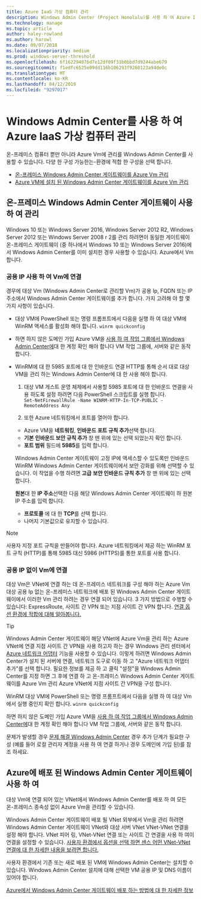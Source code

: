 ```yaml
---
title: Azure IaaS 가상 컴퓨터 관리
description: Windows Admin Center (Project Honolulu)를 사용 하 여 Azure IaaS Vm 관리
ms.technology: manage
ms.topic: article
author: haley-rowland
ms.author: harowl
ms.date: 09/07/2018
ms.localizationpriority: medium
ms.prod: windows-server-threshold
ms.openlocfilehash: 6f162294076d7e12df09f31b0bbd7d9244abe679
ms.sourcegitcommit: f1edfc6525e09dd116b106293f9260123a94de0c
ms.translationtype: MT
ms.contentlocale: ko-KR
ms.lasthandoff: 04/12/2019
ms.locfileid: "9297017"
---
```

# Windows Admin Center를 사용 하 여 Azure IaaS 가상 컴퓨터 관리

온-프레미스 컴퓨터 뿐만 아니라 Azure Vm에 관리를 Windows Admin Center를 사용할 수 있습니다. 다양 한 구성 가능한는-환경에 적합 한 구성을 선택 합니다.
- [온-프레미스 Windows Admin Center 게이트웨이를 Azure Vm 관리](#manage-with-an-on-premises-windows-admin-center-gateway)
- [Azure VM에 설치 된 Windows Admin Center 게이트웨이를 Azure Vm 관리](#use-a-windows-admin-center-gateway-deployed-in-azure)

## 온-프레미스 Windows Admin Center 게이트웨이 사용 하 여 관리

Windows 10 또는 Windows Server 2016, Windows Server 2012 R2, Windows Server 2012 또는 Windows Server 2008 r 2를 관리 하려면이 동일한 게이트웨이 온-프레미스 게이트웨이 (중 하나에서 Windows 10 또는 Windows Server 2016)에서 Windows Admin Center를 이미 설치한 경우 사용할 수 있습니다. Azure에서 Vm 합니다. 

### 공용 IP 사용 하 여 Vm에 연결

경우에 대상 Vm (Windows Admin Center로 관리할 Vm)가 공용 Ip, FQDN 또는 IP 주소에서 Windows Admin Center 게이트웨이를 추가 합니다. 가지 고려해 야 할 몇 가지 사항이 있습니다.

- 대상 VM에 PowerShell 또는 명령 프롬프트에서 다음을 실행 하 여 대상 VM에 WinRM 액세스를 활성화 해야 합니다. `winrm quickconfig`
- 하면 하지 않은 도메인 가입 Azure VM을 [사용 하 여 작업 그룹에서 Windows Admin Center에](../support/troubleshooting.md#using-windows-admin-center-in-a-workgroup)대 한 계정 확인 해야 합니다 VM 작업 그룹에, 서버와 같은 동작 합니다.
- WinRM에 대 한 5985 포트에 대 한 인바운드 연결 HTTP를 통해 순서 대로 대상 VM을 관리 하는 Windows Admin Center에 대 한 사용 해야 합니다.
   1. 대상 VM 게스트 운영 체제에서 사용할 5985 포트에 대 한 인바운드 연결을 사용 하도록 설정 하려면 다음 PowerShell 스크립트를 실행 합니다.   
`Set-NetFirewallRule -Name WINRM-HTTP-In-TCP-PUBLIC -RemoteAddress Any`

   2. 또한 Azure 네트워킹에서 포트를 열어야 합니다.

    - Azure VM을 **네트워킹**, **인바운드 포트 규칙 추가**선택 합니다. 
    - **기본** **인바운드 보안 규칙 추가** 창 맨 위에 있는 선택 되었는지 확인 합니다.
    - **포트 범위** 필드에 **5985**를 입력 합니다.
    
    Windows Admin Center 게이트웨이 고정 IP에 액세스할 수 있도록만 인바운드 WinRM Windows Admin Center 게이트웨이에서 보안 강화를 위해 선택할 수 있습니다.
    이 작업을 수행 하려면 **고급** **보안 인바운드 규칙 추가** 창 맨 위에 있는 선택 합니다.

    **원본**대 한 **IP 주소**선택한 다음 해당 Windows Admin Center 게이트웨이 하 원본 IP 주소를 입력 합니다.

    - **프로토콜** 에 대 한 **TCP**를 선택 합니다.
    - 나머지 기본값으로 유지할 수 있습니다.

> [!NOTE]
> 사용자 지정 포트 규칙을 만들어야 합니다. Azure 네트워킹에서 제공 하는 WinRM 포트 규칙 (HTTP)를 통해 5985 대신 5986 (HTTPS)를 통한 포트를 사용 합니다. 

### 공용 IP 없이 Vm에 연결

대상 Vm은 VNet에 연결 하는 데 온-프레미스 네트워크를 구성 해야 하는 Azure Vm 대상 공용 Ip 없는 온-프레미스 네트워크에 배포 된 Windows Admin Center 게이트웨이에서 이러한 Vm 관리 하려는 경우 연결 되어 있습니다. 3 가지 방법으로 수행할 수 있습니다: ExpressRoute, 사이트 간 VPN 또는 지점 사이트 간 VPN 합니다. [연결 옵션 환경에 적합에 대해 알아봅니다.](https://docs.microsoft.com/azure/vpn-gateway/vpn-gateway-plan-design) 

>[!TIP]
>Windows Admin Center 게이트웨이 해당 VNet에 Azure Vm을 관리 하는 Azure VNet에 연결 지점 사이트 간 VPN을 사용 하고자 하는 경우 Windows 관리 센터에서 [Azure 네트워크 어댑터](https://aka.ms/WACNetworkAdapter) 기능을 사용할 수 있습니다. 이렇게 하려면 Windows Admin Center가 설치 된 서버에 연결, 네트워크 도구로 이동 하 고 "Azure 네트워크 어댑터 추가"를 선택 합니다. 필요한 정보를 제공 하 고 클릭 "설정"을 Windows Admin Center를 지정 하면 그 후에 연결 하 고 온-프레미스 Windows Admin Center 게이트웨이를 Azure Vm 관리 Azure VNet에 지점 사이트 간 VPN을 구성 합니다.

WinRM 대상 VM에 PowerShell 또는 명령 프롬프트에서 다음을 실행 하 여 대상 Vm에서 실행 중인지 확인 합니다. `winrm quickconfig`

하면 하지 않은 도메인 가입 Azure VM을 [사용 하 여 작업 그룹에서 Windows Admin Center에](../support/troubleshooting.md#using-windows-admin-center-in-a-workgroup)대 한 계정 확인 해야 합니다 VM 작업 그룹에, 서버와 같은 동작 합니다.

문제가 발생할 경우 [문제 해결 Windows Admin Center](../support/troubleshooting.md) 경우 추가 단계가 필요한 구성 (예를 들어 로컬 관리자 계정을 사용 하 여 연결 하거나 경우 도메인에 가입 된)를 참조 하세요.

## Azure에 배포 된 Windows Admin Center 게이트웨이 사용 하 여

대상 Vm에 연결 되어 있는 VNet에서 Windows Admin Center를 배포 하 여 모든 온-프레미스 종속성 없이 Azure Vm을 관리할 수 있습니다. 

Windows Admin Center 게이트웨이 배포 될 VNet 외부에서 Vm을 관리 하려면 Windows Admin Center 게이트웨이 VNet와 대상 서버 VNet VNet-VNet 연결을 설정 해야 합니다. VNet 피어 링, VNet-VNet 연결 또는 사이트 간 연결을 사용 하 여이 연결을 설정할 수 있습니다. [사용자 환경에서 옵션을 선택 하면 센스 어떤 VNet-VNet 연결에 대 한 자세한 내용을 보려면 합니다.](https://docs.microsoft.com/azure/vpn-gateway/vpn-gateway-howto-vnet-vnet-resource-manager-portal)

사용자 환경에서 기존 또는 새로 배포 된 VM에 Windows Admin Center는 설치할 수 있습니다. Windows Admin Center 설치에 대해 선택한 VM 공용 IP 및 DNS 이름이 있어야 합니다.

[Azure에서 Windows Admin Center 게이트웨이 배포 하는 방법에 대 한 자세한 정보](deploy-wac-in-azure.md)
